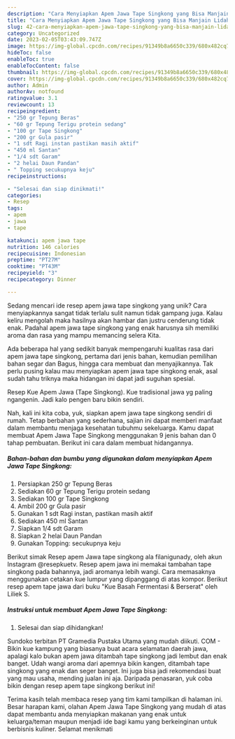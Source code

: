 ```yaml
---
description: "Cara Menyiapkan Apem Jawa Tape Singkong yang Bisa Manjain Lidah"
title: "Cara Menyiapkan Apem Jawa Tape Singkong yang Bisa Manjain Lidah"
slug: 42-cara-menyiapkan-apem-jawa-tape-singkong-yang-bisa-manjain-lidah
category: Uncategorized
date: 2023-02-05T03:43:09.747Z
image: https://img-global.cpcdn.com/recipes/91349b8a6650c339/680x482cq70/apem-jawa-tape-singkong-foto-resep-utama.jpg
hideToc: false
enableToc: true
enableTocContent: false
thumbnail: https://img-global.cpcdn.com/recipes/91349b8a6650c339/680x482cq70/apem-jawa-tape-singkong-foto-resep-utama.jpg
cover: https://img-global.cpcdn.com/recipes/91349b8a6650c339/680x482cq70/apem-jawa-tape-singkong-foto-resep-utama.jpg
author: Admin
authorAv: notfound
ratingvalue: 3.1
reviewcount: 13
recipeingredient:
- "250 gr Tepung Beras"
- "60 gr Tepung Terigu protein sedang"
- "100 gr Tape Singkong"
- "200 gr Gula pasir"
- "1 sdt Ragi instan pastikan masih aktif"
- "450 ml Santan"
- "1/4 sdt Garam"
- "2 helai Daun Pandan"
- " Topping secukupnya keju"
recipeinstructions:

- "Selesai dan siap dinikmati!"
categories:
- Resep
tags:
- apem
- jawa
- tape

katakunci: apem jawa tape 
nutrition: 146 calories
recipecuisine: Indonesian
preptime: "PT27M"
cooktime: "PT43M"
recipeyield: "3"
recipecategory: Dinner

---
```





Sedang mencari ide resep apem jawa tape singkong yang unik? Cara menyiapkannya sangat tidak terlalu sulit namun tidak gampang juga. Kalau keliru mengolah maka hasilnya akan hambar dan justru cenderung tidak enak. Padahal apem jawa tape singkong yang enak harusnya sih memiliki aroma dan rasa yang mampu memancing selera Kita.





Ada beberapa hal yang sedikit banyak mempengaruhi kualitas rasa dari apem jawa tape singkong, pertama dari jenis bahan, kemudian pemilihan bahan segar dan Bagus, hingga cara membuat dan menyajikannya. Tak perlu pusing kalau mau menyiapkan apem jawa tape singkong enak,      asal sudah tahu triknya maka hidangan ini dapat jadi suguhan spesial.














Resep Kue Apem Jawa (Tape Singkong). Kue tradisional jawa yg paling ngangenin. Jadi kalo pengen baru bikin sendiri.






Nah, kali ini kita coba, yuk, siapkan apem jawa tape singkong sendiri di rumah. Tetap berbahan yang sederhana, sajian ini dapat memberi manfaat dalam membantu menjaga kesehatan tubuhmu sekeluarga. Kamu dapat membuat Apem Jawa Tape Singkong menggunakan 9 jenis bahan dan 0 tahap pembuatan. Berikut ini cara dalam membuat hidangannya.

<!--inarticleads1-->

##### Bahan-bahan dan bumbu yang digunakan dalam menyiapkan Apem Jawa Tape Singkong:

1. Persiapkan 250 gr Tepung Beras
1. Sediakan 60 gr Tepung Terigu protein sedang
1. Sediakan 100 gr Tape Singkong
1. Ambil 200 gr Gula pasir
1. Gunakan 1 sdt Ragi instan, pastikan masih aktif
1. Sediakan 450 ml Santan
1. Siapkan 1/4 sdt Garam
1. Siapkan 2 helai Daun Pandan
1. Gunakan  Topping: secukupnya keju


Berikut simak Resep apem Jawa tape singkong ala filanigunady, oleh akun Instagram @resepkuetv. Resep apem jawa ini memakai tambahan tape singkong pada bahannya, jadi aromanya lebih wangi. Cara memasaknya menggunakan cetakan kue lumpur yang dipanggang di atas kompor. Berikut resep apem tape jawa dari buku &#34;Kue Basah Fermentasi &amp; Berserat&#34; oleh Liliek S. 

<!--inarticleads2-->

##### Instruksi untuk membuat Apem Jawa Tape Singkong:


1. Selesai dan siap dihidangkan!

Sundoko terbitan PT Gramedia Pustaka Utama yang mudah diikuti. COM - Bikin kue kampung yang biasanya buat acara selamatan daerah jawa, apalagi kalo bukan apem jawa ditambah tape singkong jadi lembut dan enak banget. Udah wangi aroma dari apemnya bikin kangen, ditambah tape singkong yang enak dan seger banget. Ini juga bisa jadi rekomendasi buat yang mau usaha, mending jualan ini aja. Daripada penasaran, yuk coba bikin dengan resep apem tape singkong berikut ini! 

Terima kasih telah membaca resep yang tim kami tampilkan di halaman ini. Besar harapan kami, olahan Apem Jawa Tape Singkong yang mudah di atas dapat membantu anda menyiapkan makanan yang enak untuk keluarga/teman maupun menjadi ide bagi kamu yang berkeinginan untuk berbisnis kuliner. Selamat menikmati
